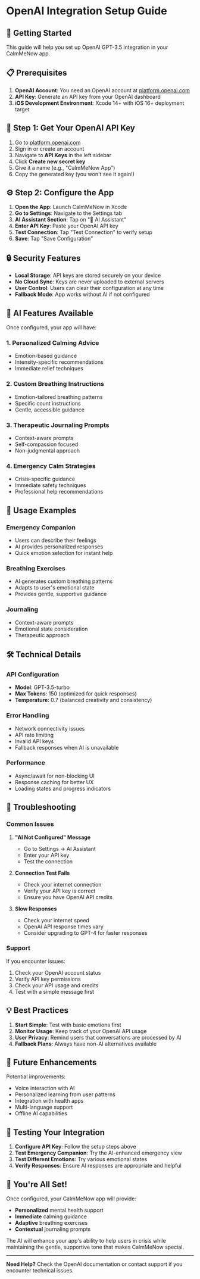 # OpenAI Integration Setup Guide

## 🚀 Getting Started

This guide will help you set up OpenAI GPT-3.5 integration in your CalmMeNow app.

## 📋 Prerequisites

1. **OpenAI Account**: You need an OpenAI account at [platform.openai.com](https://platform.openai.com)
2. **API Key**: Generate an API key from your OpenAI dashboard
3. **iOS Development Environment**: Xcode 14+ with iOS 16+ deployment target

## 🔑 Step 1: Get Your OpenAI API Key

1. Go to [platform.openai.com](https://platform.openai.com)
2. Sign in or create an account
3. Navigate to **API Keys** in the left sidebar
4. Click **Create new secret key**
5. Give it a name (e.g., "CalmMeNow App")
6. Copy the generated key (you won't see it again!)

## ⚙️ Step 2: Configure the App

1. **Open the App**: Launch CalmMeNow in Xcode
2. **Go to Settings**: Navigate to the Settings tab
3. **AI Assistant Section**: Tap on "🤖 AI Assistant"
4. **Enter API Key**: Paste your OpenAI API key
5. **Test Connection**: Tap "Test Connection" to verify setup
6. **Save**: Tap "Save Configuration"

## 🔒 Security Features

- **Local Storage**: API keys are stored securely on your device
- **No Cloud Sync**: Keys are never uploaded to external servers
- **User Control**: Users can clear their configuration at any time
- **Fallback Mode**: App works without AI if not configured

## 🤖 AI Features Available

Once configured, your app will have:

### 1. **Personalized Calming Advice**

- Emotion-based guidance
- Intensity-specific recommendations
- Immediate relief techniques

### 2. **Custom Breathing Instructions**

- Emotion-tailored breathing patterns
- Specific count instructions
- Gentle, accessible guidance

### 3. **Therapeutic Journaling Prompts**

- Context-aware prompts
- Self-compassion focused
- Non-judgmental approach

### 4. **Emergency Calm Strategies**

- Crisis-specific guidance
- Immediate safety techniques
- Professional help recommendations

## 🎯 Usage Examples

### Emergency Companion

- Users can describe their feelings
- AI provides personalized responses
- Quick emotion selection for instant help

### Breathing Exercises

- AI generates custom breathing patterns
- Adapts to user's emotional state
- Provides gentle, supportive guidance

### Journaling

- Context-aware prompts
- Emotional state consideration
- Therapeutic approach

## 🛠️ Technical Details

### API Configuration

- **Model**: GPT-3.5-turbo
- **Max Tokens**: 150 (optimized for quick responses)
- **Temperature**: 0.7 (balanced creativity and consistency)

### Error Handling

- Network connectivity issues
- API rate limiting
- Invalid API keys
- Fallback responses when AI is unavailable

### Performance

- Async/await for non-blocking UI
- Response caching for better UX
- Loading states and progress indicators

## 🔧 Troubleshooting

### Common Issues

1. **"AI Not Configured" Message**

   - Go to Settings → AI Assistant
   - Enter your API key
   - Test the connection

2. **Connection Test Fails**

   - Check your internet connection
   - Verify your API key is correct
   - Ensure you have OpenAI API credits

3. **Slow Responses**
   - Check your internet speed
   - OpenAI API response times vary
   - Consider upgrading to GPT-4 for faster responses

### Support

If you encounter issues:

1. Check your OpenAI account status
2. Verify API key permissions
3. Check your API usage and credits
4. Test with a simple message first

## 💡 Best Practices

1. **Start Simple**: Test with basic emotions first
2. **Monitor Usage**: Keep track of your OpenAI API usage
3. **User Privacy**: Remind users that conversations are processed by AI
4. **Fallback Plans**: Always have non-AI alternatives available

## 🔮 Future Enhancements

Potential improvements:

- Voice interaction with AI
- Personalized learning from user patterns
- Integration with health apps
- Multi-language support
- Offline AI capabilities

## 📱 Testing Your Integration

1. **Configure API Key**: Follow the setup steps above
2. **Test Emergency Companion**: Try the AI-enhanced emergency view
3. **Test Different Emotions**: Try various emotional states
4. **Verify Responses**: Ensure AI responses are appropriate and helpful

## 🎉 You're All Set!

Once configured, your CalmMeNow app will provide:

- **Personalized** mental health support
- **Immediate** calming guidance
- **Adaptive** breathing exercises
- **Contextual** journaling prompts

The AI will enhance your app's ability to help users in crisis while maintaining the gentle, supportive tone that makes CalmMeNow special.

---

**Need Help?** Check the OpenAI documentation or contact support if you encounter technical issues.
